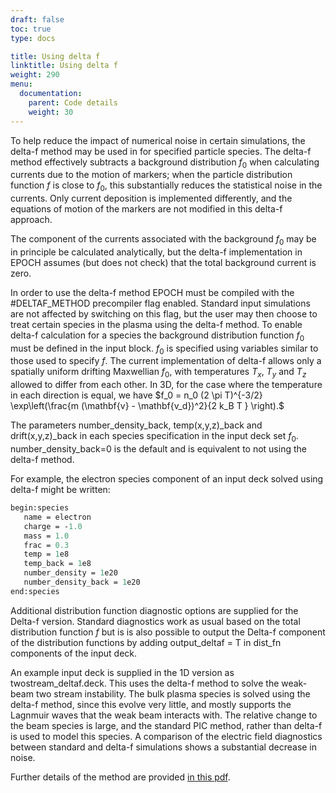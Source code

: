 ```yaml
---
draft: false
toc: true
type: docs

title: Using delta f
linktitle: Using delta f
weight: 290
menu:
  documentation:
    parent: Code details
    weight: 30
---
```


To help reduce the impact of numerical noise in certain simulations, the
delta-f method may be used in for specified particle species. The
delta-f method effectively subtracts a background distribution $f_0$
when calculating currents due to the motion of markers; when the
particle distribution function $f$ is close to $f_0$, this substantially
reduces the statistical noise in the currents. Only current deposition
is implemented differently, and the equations of motion of the markers
are not modified in this delta-f approach.

The component of the currents associated with the background $f_0$ may
be in principle be calculated analytically, but the delta-f
implementation in EPOCH assumes (but does not check) that the total
background current is zero.

In order to use the delta-f method EPOCH must be compiled with the
\#DELTAF_METHOD precompiler flag enabled. Standard input simulations
are not affected by switching on this flag, but the user may then choose
to treat certain species in the plasma using the delta-f method. To
enable delta-f calculation for a species the background distribution
function $f_0$ must be defined in the input block. $f_0$ is specified
using variables similar to those used to specify $f$. The current
implementation of delta-f allows only a spatially uniform drifting
Maxwellian $f_0$, with temperatures $T_x$, $T_y$ and $T_z$ allowed to
differ from each other. In 3D, for the case where the temperature in
each direction is equal, we have
$f_0 = n_0 (2 \pi T)^{-3/2} \exp\left(\frac{m (\mathbf{v} - \mathbf{v_d})^2}{2 k_B T } \right).$

The parameters number_density_back, temp(x,y,z)_back and
drift(x,y,z)_back in each species specification in the input deck set
$f_0$. number_density_back=0 is the default and is equivalent to not
using the delta-f method.

For example, the electron species component of an input deck solved
using delta-f might be written:

```perl
begin:species 
   name = electron 
   charge = -1.0 
   mass = 1.0 
   frac = 0.3 
   temp = 1e8 
   temp_back = 1e8 
   number_density = 1e20 
   number_density_back = 1e20 
end:species
```

Additional distribution function diagnostic options are supplied for the
Delta-f version. Standard diagnostics work as usual based on the total
distribution function $f$ but is is also possible to output the Delta-f
component of the distribution functions by adding output_deltaf = T in
dist_fn components of the input deck.

An example input deck is supplied in the 1D version as
twostream_deltaf.deck. This uses the delta-f method to solve the
weak-beam two stream instability. The bulk plasma species is solved
using the delta-f method, since this evolve very little, and mostly
supports the Lagnmuir waves that the weak beam interacts with. The
relative change to the beam species is large, and the standard PIC
method, rather than delta-f is used to model this species. A comparison
of the electric field diagnostics between standard and delta-f
simulations shows a substantial decrease in noise.

Further details of the method are provided [ in this
pdf](Media:talk_deltaf.pdf "wikilink").


<!-- ########################  Cross references  ######################## -->


[Acknowledging_EPOCH]: /tutorial/acknowledging_epoch
[Basic_examples]: /tutorial/basic_examples
[Basic_examples__focussing_a_gaussian_beam]: /tutorial/basic_examples/#focussing_a_gaussian_beam
[Binary_files]: /tutorial/binary_files
[Calculable_particle_properties]: /tutorial/calculable_particle_properties
[Compiler_Flags]: /tutorial/compiler_flags
[Compiling]: /tutorial/compiling
[FAQ]: /tutorial/faq
[FAQ__how_do_i_obtain_the_code]: /tutorial/faq/#how_do_i_obtain_the_code
[Input_deck]: /tutorial/input_deck
[Input_deck_adf]: /tutorial/input_deck_adf
[Input_deck_boundaries]: /tutorial/input_deck_boundaries
[Input_deck_boundaries__cpml_boundary_conditions]: /tutorial/input_deck_boundaries/#cpml_boundary_conditions
[Input_deck_boundaries__thermal_boundary_conditions]: /tutorial/input_deck_boundaries/#thermal_boundary_conditions
[Input_deck_collisions]: /tutorial/input_deck_collisions
[Input_deck_constant]: /tutorial/input_deck_constant
[Input_deck_control]: /tutorial/input_deck_control
[Input_deck_control__basics]: /tutorial/input_deck_control/#basics
[Input_deck_control__maxwell_solvers]: /tutorial/input_deck_control/#maxwell_solvers
[Input_deck_control__requesting_output_dumps_at_run_time]: /tutorial/input_deck_control/#requesting_output_dumps_at_run_time
[Input_deck_control__stencil_block]: /tutorial/input_deck_control/#stencil_block
[Input_deck_control__strided_current_filtering]: /tutorial/input_deck_control/#strided_current_filtering
[Input_deck_dist_fn]: /tutorial/input_deck_dist_fn
[Input_deck_fields]: /tutorial/input_deck_fields
[Input_deck_injector]: /tutorial/input_deck_injector
[Input_deck_injector__keys]: /tutorial/input_deck_injector/#keys
[Input_deck_laser]: /tutorial/input_deck_laser
[Input_deck_operator]: /tutorial/input_deck_operator
[Input_deck_output__directives]: /tutorial/input_deck_output/#directives
[Input_deck_output_block]: /tutorial/input_deck_output_block
[Input_deck_output_block__derived_variables]: /tutorial/input_deck_output_block/#derived_variables
[Input_deck_output_block__directives]: /tutorial/input_deck_output_block/#directives
[Input_deck_output_block__dumpmask]: /tutorial/input_deck_output_block/#dumpmask
[Input_deck_output_block__multiple_output_blocks]: /tutorial/input_deck_output_block/#multiple_output_blocks
[Input_deck_output_block__particle_variables]: /tutorial/input_deck_output_block/#particle_variables
[Input_deck_output_block__single-precision_output]: /tutorial/input_deck_output_block/#single-precision_output
[Input_deck_output_global]: /tutorial/input_deck_output_global
[Input_deck_particle_file]: /tutorial/input_deck_particle_file
[Input_deck_probe]: /tutorial/input_deck_probe
[Input_deck_qed]: /tutorial/input_deck_qed
[Input_deck_species]: /tutorial/input_deck_species
[Input_deck_species__arbitrary_distribution_functions]: /tutorial/input_deck_species/#arbitrary_distribution_functions
[Input_deck_species__ionisation]: /tutorial/input_deck_species/#ionisation
[Input_deck_species__maxwell_juttner_distributions]: /tutorial/input_deck_species/#maxwell_juttner_distributions
[Input_deck_species__particle_migration_between_species]: /tutorial/input_deck_species/#particle_migration_between_species
[Input_deck_species__species_boundary_conditions]: /tutorial/input_deck_species/#species_boundary_conditions
[Input_deck_subset]: /tutorial/input_deck_subset
[Input_deck_window]: /tutorial/input_deck_window
[Landing]: /tutorial/landing
[Landing_Page]: /tutorial/landing_page
[Libraries]: /tutorial/libraries
[Links]: /tutorial/links
[Maths_parser__functions]: /tutorial/maths_parser/#functions
[Non-thermal_initial_conditions]: /tutorial/non-thermal_initial_conditions
[Previous_versions]: /tutorial/previous_versions
[Python]: /tutorial/python
[Running]: /tutorial/running
[SDF_Landing_Page]: /tutorial/sdf_landing_page
[Structure]: /tutorial/structure
[Using_EPOCH_in_practice]: /tutorial/using_epoch_in_practice
[Using_EPOCH_in_practice__manually_overriding_particle_parameters_set_by_the_autoloader]: /tutorial/using_epoch_in_practice/#manually_overriding_particle_parameters_set_by_the_autoloader
[Using_EPOCH_in_practice__parameterising_input_decks]: /tutorial/using_epoch_in_practice/#parameterising_input_decks
[Using_delta_f]: /tutorial/using_delta_f
[Visualising_SDF_files_with_IDL_or_GDL]: /tutorial/visualising_sdf_files_with_idl_or_gdl
[Visualising_SDF_files_with_LLNL_VisIt]: /tutorial/visualising_sdf_files_with_llnl_visit
[Workshop_examples]: /tutorial/workshop_examples
[Workshop_examples__a_2d_laser]: /tutorial/workshop_examples/#a_2d_laser
[Workshop_examples__a_basic_em-field_simulation]: /tutorial/workshop_examples/#a_basic_em-field_simulation
[Workshop_examples__getting_the_example_decks_for_this_workshop]: /tutorial/workshop_examples/#getting_the_example_decks_for_this_workshop
[Workshop_examples__specifying_particle_species]: /tutorial/workshop_examples/#specifying_particle_species
[Workshop_examples_continued]: /tutorial/workshop_examples_continued
